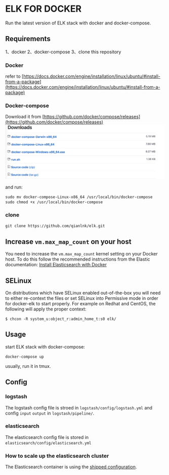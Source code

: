 # ELK FOR DOCKER

Run the latest version of ELK stack with docker and docker-compose.

## Requirements

1、docker
2、docker-compose
3、clone this repository

### Docker

refer to [https://docs.docker.com/engine/installation/linux/ubuntu/#install-from-a-package](https://docs.docker.com/engine/installation/linux/ubuntu/#install-from-a-package)

### Docker-compose

Download it from [https://github.com/docker/compose/releases](https://github.com/docker/compose/releases)
![](docker-compose.png)

and run:

```shell
sudo mv docker-compose-Linux-x86_64 /usr/local/bin/docker-compose
sudo chmod +x /usr/local/bin/docker-compose
```

### clone

```shell
git clone https://github.com/qianlnk/elk.git
```

## Increase `vm.max_map_count` on your host

You need to increase the `vm.max_map_count` kernel setting on your Docker host.
To do this follow the recommended instructions from the Elastic documentation: [Install Elasticsearch with Docker](https://www.elastic.co/guide/en/elasticsearch/reference/current/docker.html#docker-cli-run-prod-mode)

## SELinux

On distributions which have SELinux enabled out-of-the-box you will need to either re-context the files or set SELinux into Permissive mode in order for docker-elk to start properly.
For example on Redhat and CentOS, the following will apply the proper context:

```shell
$ chcon -R system_u:object_r:admin_home_t:s0 elk/
```

## Usage

start ELK stack with docker-compose:

```shell
docker-compose up
```

usually, run it in tmux.

## Config

### logstash

The logstash config file is stroed in `logstash/config/logstash.yml`
and config `input` `output` in `logstash/pipeline/`.

### elasticsearch

The elasticsearch config file is stored in `elasticsearch/config/elasticsearch.yml`

### How to scale up the elasticsearch cluster

The Elasticsearch container is using the [shipped configuration](https://github.com/elastic/elasticsearch-docker/blob/master/build/elasticsearch/elasticsearch.yml).